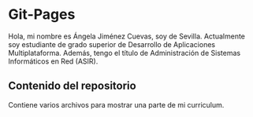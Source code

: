 # Git-Pages
Hola, mi nombre es Ángela Jiménez Cuevas, soy de Sevilla.
Actualmente soy estudiante de grado superior de Desarrollo de Aplicaciones Multiplataforma. Además, tengo el título de Administración de Sistemas Informáticos en Red (ASIR).

## Contenido del repositorio
Contiene varios archivos para mostrar una parte de mi curriculum.
